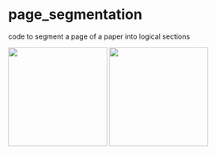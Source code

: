 # page_segmentation
code to segment a page of a paper into logical sections

<img src="https://github.com/thangduong/page_segmentation/images/evorus-0000.png" width="200">
<img src="https://github.com/thangduong/page_segmentation/images/evorus-0000.green.png" width="200">
